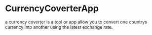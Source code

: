 # CurrencyCoverterApp
a currency coverter is a tool or app allow you to convert one countrys currency into another using the latest exchange rate.
